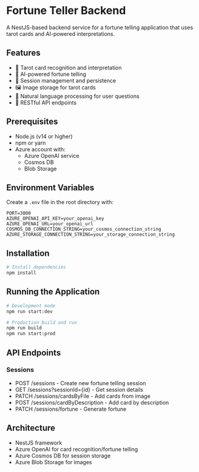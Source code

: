 # Fortune Teller Backend

A NestJS-based backend service for a fortune telling application that uses tarot cards and AI-powered interpretations.

## Features

- 🎴 Tarot card recognition and interpretation
- 🔮 AI-powered fortune telling
- 💾 Session management and persistence
- 🖼️ Image storage for tarot cards
- 🤖 Natural language processing for user questions
- 📱 RESTful API endpoints

## Prerequisites

- Node.js (v14 or higher)
- npm or yarn
- Azure account with:
  - Azure OpenAI service
  - Cosmos DB
  - Blob Storage

## Environment Variables

Create a `.env` file in the root directory with:

```env
PORT=3000
AZURE_OPENAI_API_KEY=your_openai_key
AZURE_OPENAI_URL=your_openai_url
COSMOS_DB_CONNECTION_STRING=your_cosmos_connection_string
AZURE_STORAGE_CONNECTION_STRING=your_storage_connection_string
```

## Installation

```bash
# Install dependencies
npm install
```

## Running the Application

```bash
# Development mode
npm run start:dev

# Production build and run
npm run build
npm run start:prod
```

## API Endpoints

### Sessions
- POST /sessions - Create new fortune telling session
- GET /sessions?sessionId={id} - Get session details
- PATCH /sessions/cardsByFile - Add cards from image
- POST /sessions/cardByDescription - Add card by description
- PATCH /sessions/fortune - Generate fortune

## Architecture
- NestJS framework
- Azure OpenAI for card recognition/fortune telling
- Azure Cosmos DB for session storage
- Azure Blob Storage for images